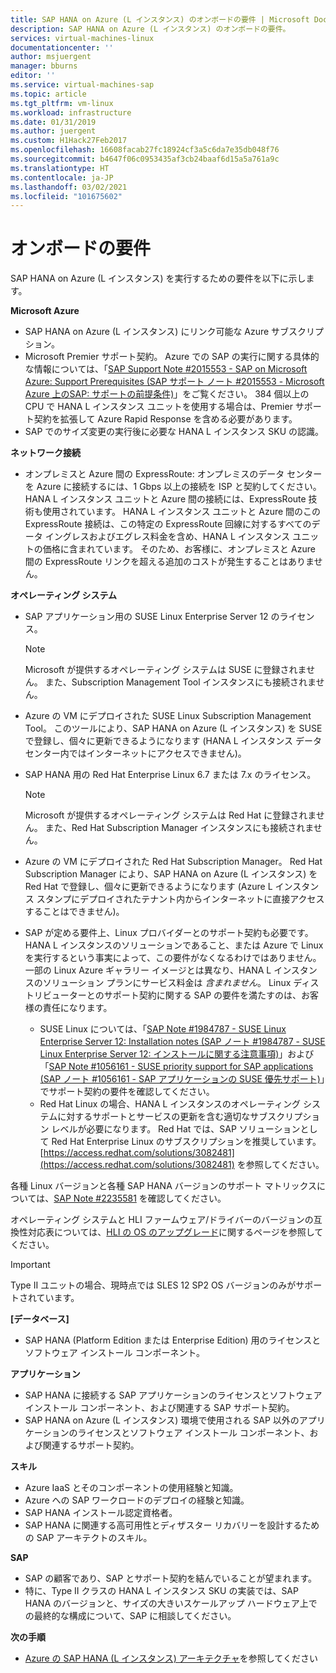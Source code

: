 ```yaml
---
title: SAP HANA on Azure (L インスタンス) のオンボードの要件 | Microsoft Docs
description: SAP HANA on Azure (L インスタンス) のオンボードの要件。
services: virtual-machines-linux
documentationcenter: ''
author: msjuergent
manager: bburns
editor: ''
ms.service: virtual-machines-sap
ms.topic: article
ms.tgt_pltfrm: vm-linux
ms.workload: infrastructure
ms.date: 01/31/2019
ms.author: juergent
ms.custom: H1Hack27Feb2017
ms.openlocfilehash: 16608facab27fc18924cf3a5c6da7e35db048f76
ms.sourcegitcommit: b4647f06c0953435af3cb24baaf6d15a5a761a9c
ms.translationtype: HT
ms.contentlocale: ja-JP
ms.lasthandoff: 03/02/2021
ms.locfileid: "101675602"
---
```

# <a name="onboarding-requirements"></a>オンボードの要件

SAP HANA on Azure (L インスタンス) を実行するための要件を以下に示します。

**Microsoft Azure**

- SAP HANA on Azure (L インスタンス) にリンク可能な Azure サブスクリプション。
- Microsoft Premier サポート契約。 Azure での SAP の実行に関する具体的な情報については、「[SAP Support Note #2015553 - SAP on Microsoft Azure: Support Prerequisites (SAP サポート ノート #2015553 - Microsoft Azure 上のSAP: サポートの前提条件)](https://launchpad.support.sap.com/#/notes/2015553)」をご覧ください。 384 個以上の CPU で HANA L インスタンス ユニットを使用する場合は、Premier サポート契約を拡張して Azure Rapid Response を含める必要があります。
- SAP でのサイズ変更の実行後に必要な HANA L インスタンス SKU の認識。

**ネットワーク接続**

- オンプレミスと Azure 間の ExpressRoute: オンプレミスのデータ センターを Azure に接続するには、1 Gbps 以上の接続を ISP と契約してください。 HANA L インスタンス ユニットと Azure 間の接続には、ExpressRoute 技術も使用されています。 HANA L インスタンス ユニットと Azure 間のこの ExpressRoute 接続は、この特定の ExpressRoute 回線に対するすべてのデータ イングレスおよびエグレス料金を含め、HANA L インスタンス ユニットの価格に含まれています。 そのため、お客様に、オンプレミスと Azure 間の ExpressRoute リンクを超える追加のコストが発生することはありません。

**オペレーティング システム**

- SAP アプリケーション用の SUSE Linux Enterprise Server 12 のライセンス。

   > [!NOTE] 
   > Microsoft が提供するオペレーティング システムは SUSE に登録されません。 また、Subscription Management Tool インスタンスにも接続されません。

- Azure の VM にデプロイされた SUSE Linux Subscription Management Tool。 このツールにより、SAP HANA on Azure (L インスタンス) を SUSE で登録し、個々に更新できるようになります  (HANA L インスタンス データ センター内ではインターネットにアクセスできません)。 
- SAP HANA 用の Red Hat Enterprise Linux 6.7 または 7.x のライセンス。

   > [!NOTE]
   > Microsoft が提供するオペレーティング システムは Red Hat に登録されません。 また、Red Hat Subscription Manager インスタンスにも接続されません。

- Azure の VM にデプロイされた Red Hat Subscription Manager。 Red Hat Subscription Manager により、SAP HANA on Azure (L インスタンス) を Red Hat で登録し、個々に更新できるようになります  (Azure L インスタンス スタンプにデプロイされたテナント内からインターネットに直接アクセスすることはできません)。
- SAP が定める要件上、Linux プロバイダーとのサポート契約も必要です。 HANA L インスタンスのソリューションであること、または Azure で Linux を実行するという事実によって、この要件がなくなるわけではありません。 一部の Linux Azure ギャラリー イメージとは異なり、HANA L インスタンスのソリューション プランにサービス料金は *含まれません*。 Linux ディストリビューターとのサポート契約に関する SAP の要件を満たすのは、お客様の責任になります。 
   - SUSE Linux については、「[SAP Note #1984787 - SUSE Linux Enterprise Server 12: Installation notes (SAP ノート #1984787 - SUSE Linux Enterprise Server 12: インストールに関する注意事項)](https://launchpad.support.sap.com/#/notes/1984787)」および「[SAP Note #1056161 - SUSE priority support for SAP applications (SAP ノート #1056161 - SAP アプリケーションの SUSE 優先サポート)](https://launchpad.support.sap.com/#/notes/1056161)」でサポート契約の要件を確認してください。
   - Red Hat Linux の場合、HANA L インスタンスのオペレーティング システムに対するサポートとサービスの更新を含む適切なサブスクリプション レベルが必要になります。 Red Hat では、SAP ソリューションとして Red Hat Enterprise Linux のサブスクリプションを推奨しています。 [https://access.redhat.com/solutions/3082481](https://access.redhat.com/solutions/3082481) を参照してください。 

各種 Linux バージョンと各種 SAP HANA バージョンのサポート マトリックスについては、[SAP Note #2235581](https://launchpad.support.sap.com/#/notes/2235581) を確認してください。

オペレーティング システムと HLI ファームウェア/ドライバーのバージョンの互換性対応表については、[HLI の OS のアップグレード](os-upgrade-hana-large-instance.md)に関するページを参照してください。


> [!IMPORTANT] 
> Type II ユニットの場合、現時点では SLES 12 SP2 OS バージョンのみがサポートされています。 


**[データベース]**

- SAP HANA (Platform Edition または Enterprise Edition) 用のライセンスとソフトウェア インストール コンポーネント。

**アプリケーション**

- SAP HANA に接続する SAP アプリケーションのライセンスとソフトウェア インストール コンポーネント、および関連する SAP サポート契約。
- SAP HANA on Azure (L インスタンス) 環境で使用される SAP 以外のアプリケーションのライセンスとソフトウェア インストール コンポーネント、および関連するサポート契約。

**スキル**

- Azure IaaS とそのコンポーネントの使用経験と知識。
- Azure への SAP ワークロードのデプロイの経験と知識。
- SAP HANA インストール認定資格者。
- SAP HANA に関連する高可用性とディザスター リカバリーを設計するための SAP アーキテクトのスキル。

**SAP**

- SAP の顧客であり、SAP とサポート契約を結んでいることが望まれます。
- 特に、Type II クラスの HANA L インスタンス SKU の実装では、SAP HANA のバージョンと、サイズの大きいスケールアップ ハードウェア上での最終的な構成について、SAP に相談してください。

**次の手順**
- [Azure の SAP HANA (L インスタンス) アーキテクチャ](hana-architecture.md)を参照してください